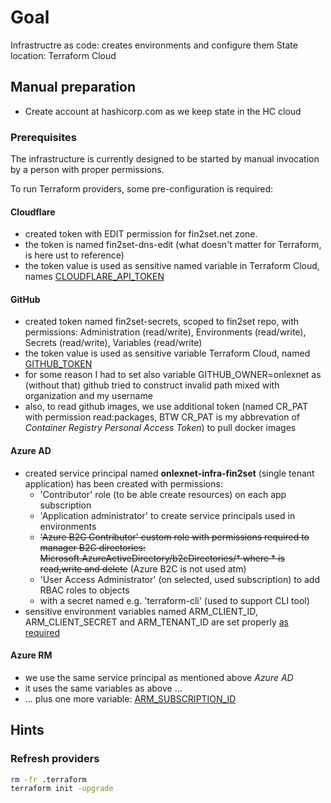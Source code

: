 # Goal
Infrastructre as code: creates environments and configure them
State location: Terraform Cloud

## Manual preparation
- Create account at hashicorp.com as we keep state in the HC cloud

### Prerequisites
The infrastructure is currently designed to be started by manual invocation by a person with proper permissions. 

To run Terraform providers, some pre-configuration is required:
#### Cloudflare
- created token with EDIT permission for fin2set.net zone.
- the token is named fin2set-dns-edit (what doesn't matter for Terraform, is here ust to reference)
- the token value is used as sensitive named variable in Terraform Cloud, names [CLOUDFLARE_API_TOKEN](https://registry.terraform.io/providers/cloudflare/cloudflare/latest/docs)

#### GitHub
- created token named fin2set-secrets, scoped to fin2set repo, with permissions: Administration (read/write), Environments (read/write), Secrets (read/write), Variables (read/write)
- the token value is used as sensitive variable Terraform Cloud, named [GITHUB_TOKEN](https://registry.terraform.io/providers/integrations/github/latest/docs#oauth--personal-access-token)
- for some reason I had to set also variable GITHUB_OWNER=onlexnet as (without that) github tried to construct invalid path mixed with organization and my username
- also, to read github images, we use additional token (named CR_PAT with permission read:packages, BTW CR_PAT is my abbrevation of  *Container Registry Personal Access Token*) to pull docker images

#### Azure AD
- created service principal named **onlexnet-infra-fin2set** (single tenant application) has been created with permissions:
  - 'Contributor' role (to be able create resources) on each app subscription
  - 'Application administrator' to create service principals used in environments
  - ~~'Azure B2C Contributor' custom role with permissions required to manager B2C directories: Microsoft.AzureActiveDirectory/b2cDirectories/* where * is read,write and delete~~ (Azure B2C is not used atm)
  - 'User Access Administrator' (on selected, used subscription) to add RBAC roles to objects
  - with a secret named e.g. 'terraform-cli' (used to support CLI tool)
- sensitive environment variables named ARM_CLIENT_ID, ARM_CLIENT_SECRET and ARM_TENANT_ID are set properly [as required](https://registry.terraform.io/providers/hashicorp/azuread/latest/docs/guides/service_principal_client_secret#environment-variables)

#### Azure RM
- we use the same service principal as mentioned above *Azure AD*
- it uses the same variables as above ...
- ... plus one more variable: [ARM_SUBSCRIPTION_ID](https://registry.terraform.io/providers/hashicorp/azurerm/latest/docs/guides/service_principal_client_secret#configuring-the-service-principal-in-terraform)

## Hints

### Refresh providers
```bash
rm -fr .terraform
terraform init -upgrade
```
